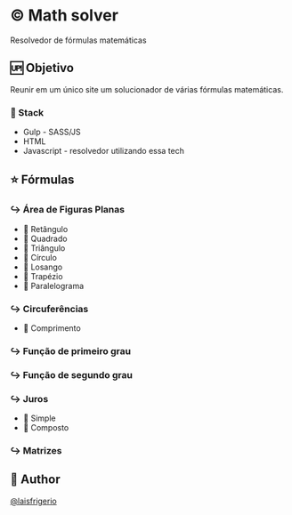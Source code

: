 # :copyright: Math solver

Resolvedor de fórmulas matemáticas

## :up: Objetivo

Reunir em um único site um solucionador de várias fórmulas matemáticas.

### :gem: Stack

- Gulp - SASS/JS
- HTML
- Javascript - resolvedor utilizando essa tech

## :star: Fórmulas

### :arrow_right_hook: Área de Figuras Planas

- :black_square_button: Retângulo
- :black_square_button: Quadrado
- :black_square_button: Triângulo
- :black_square_button: Círculo
- :black_square_button: Losango
- :black_square_button: Trapézio
- :black_square_button: Paralelograma

### :arrow_right_hook: Circuferências

- :black_square_button: Comprimento

### :arrow_right_hook: Função de primeiro grau

### :arrow_right_hook: Função de segundo grau

### :arrow_right_hook: Juros

- :black_square_button: Simple
- :black_square_button: Composto

### :arrow_right_hook: Matrizes

## :woman: Author

[@laisfrigerio](https://github.com/laisfrigerio/)